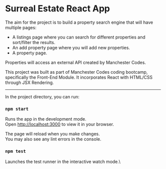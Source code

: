 # Surreal Estate React App

The aim for the project is to build a property search engine that will have multiple pages:

- A listings page where you can search for different properties and sort/filter the results.
- An add property page where you will add new properties.
- A property page.

Properties will access an external API created by Manchester Codes.

This project was built as part of Manchester Codes coding bootcamp, specifically the Front-End Module. It incorporates React with HTML/CSS through JSX Rendering.

---

In the project directory, you can run:

### `npm start`

Runs the app in the development mode.\
Open [http://localhost:3000](http://localhost:3000) to view it in your browser.

The page will reload when you make changes.\
You may also see any lint errors in the console.

### `npm test`

Launches the test runner in the interactive watch mode.\
